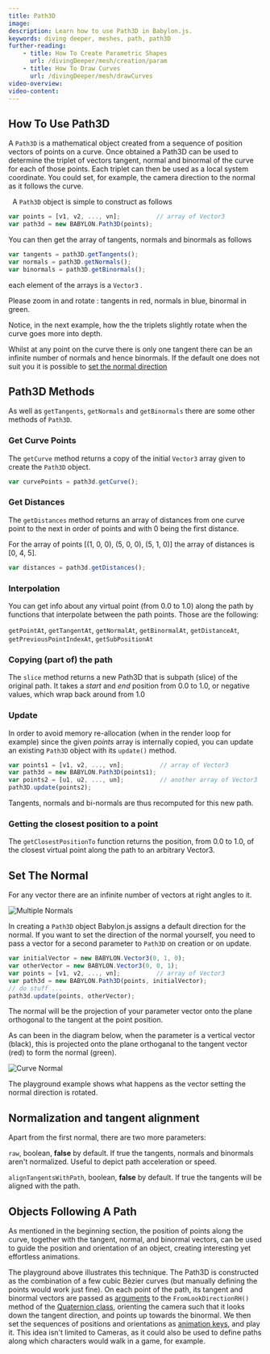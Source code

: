 ```yaml
---
title: Path3D
image: 
description: Learn how to use Path3D in Babylon.js.
keywords: diving deeper, meshes, path, path3D
further-reading:
    - title: How To Create Parametric Shapes
      url: /divingDeeper/mesh/creation/param
    - title: How To Draw Curves
      url: /divingDeeper/mesh/drawCurves
video-overview:
video-content:
---
```


## How To Use Path3D

A ```Path3D``` is a mathematical object created from a sequence of position vectors of points on a curve. Once obtained a Path3D can be used to determine the triplet of vectors tangent, normal and binormal of the curve for each of those points. Each triplet can then be used as a local system coordinate. You could set, for example, the camera direction to the normal as it follows the curve.

  
A ```Path3D``` object is simple to construct as follows

```javascript
var points = [v1, v2, ..., vn];          // array of Vector3
var path3d = new BABYLON.Path3D(points);
```

You can then get the array of tangents, normals and binormals as follows

```javascript
var tangents = path3D.getTangents();
var normals = path3D.getNormals();
var binormals = path3D.getBinormals();
```

each element of the arrays is a ```Vector3``` .

<Playground id="#2DLXYB#0" title="Tangents, Normals, and Binormals" description="Simple example of exploring tangents, normals, and binormals."/>

Please zoom in and rotate : tangents in red, normals in blue, binormal in green.  

Notice, in the next example, how the the triplets slightly rotate when the curve goes more into depth.  
<Playground id="#2DLXYB#1" title="Tangents, Normals, and Binormals - Color Coded" description="Simple example of exploring color coded tangents, normals, and binormals."/>

Whilst at any point on the curve there is only one tangent there can be an infinite number of normals and hence binormals. If the default one does not suit you it is possible to [set the normal direction](/divingDeeper/mesh/path3D#set-the-normal)


## Path3D Methods

As well as ```getTangents```, ```getNormals``` and ```getBinormals``` there are some other methods of ```Path3D```.

### Get Curve Points

The ```getCurve``` method returns a copy of the initial ```Vector3``` array given to create the ```Path3D``` object. 

```javascript
var curvePoints = path3d.getCurve();
```

### Get Distances

The ```getDistances``` method returns an array of distances from one curve point to the next in order of points and with 0 being the first distance.

For the array of points [(1, 0, 0), (5, 0, 0), (5, 1, 0)] the array of distances is [0, 4, 5]. 

```javascript
var distances = path3d.getDistances();
```

### Interpolation

You can get info about any virtual point (from 0.0 to 1.0) along the path by functions that interpolate between the path points. Those are the following:

```getPointAt```, ```getTangentAt```, ```getNormalAt```, ```getBinormalAt```, ```getDistanceAt```, ```getPreviousPointIndexAt```, ```getSubPositionAt```

### Copying (part of) the path

The ```slice``` method returns a new Path3D that is subpath (slice) of the original path. It takes a _start_ and _end_ position from 0.0 to 1.0, or negative values, which wrap back around from 1.0

### Update

In order to avoid memory re-allocation (when in the render loop for example) since the given _points_ array is internally copied, you can update an existing ```Path3D``` object with its ```update()``` method.

```javascript
var points1 = [v1, v2, ..., vn];          // array of Vector3
var path3d = new BABYLON.Path3D(points1);
var points2 = [u1, u2, ..., un];          // another array of Vector3
path3D.update(points2);
```
Tangents, normals and bi-normals are thus recomputed for this new path.


### Getting the closest position to a point

The ```getClosestPositionTo``` function returns the position, from 0.0 to 1.0, of the closest virtual point along the path to an arbitrary Vector3.

## Set The Normal

For any vector there are an infinite number of vectors at right angles to it. 

![Multiple Normals](/img/how_to/Mesh/tangentnormals.jpg)

In creating a ```Path3D``` object Babylon.js assigns a default direction for the normal. If you want to set the direction of the normal yourself, you need to pass a vector for a second parameter to ```Path3D``` on creation or on update.


```javascript
var initialVector = new BABYLON.Vector3(0, 1, 0);
var otherVector = new BABYLON.Vector3(0, 0, 1);
var points = [v1, v2, ..., vn];          // array of Vector3
var path3d = new BABYLON.Path3D(points, initialVector);
// do stuff ...
path3d.update(points, otherVector);
```

The normal will be the projection of your parameter vector onto the plane orthogonal to the tangent at the point position. 

As can been in the diagram below, when the parameter is a vertical vector (black), this is projected onto the plane orthoganal to the tangent vector (red) to form the normal (green).

![Curve Normal](/img/how_to/Mesh/planenormal.jpg)

The playground example shows what happens as the vector setting the normal direction is rotated.

<Playground id="#8ICWNU" title="Path3D with Rotating Normals" description="Simple example of Path3D with rotating normals."/>

## Normalization and tangent alignment

Apart from the first normal, there are two more parameters:

```raw```, boolean, **false** by default. If true the tangents, normals and binormals aren't normalized. Useful to depict path acceleration or speed.

```alignTangentsWithPath```, boolean, **false** by default. If true the tangents will be aligned with the path.

## Objects Following A Path

As mentioned in the beginning section, the position of points along the curve, together with the tangent, normal, and binormal vectors, can be used to guide the position and orientation of an object, creating interesting yet effortless animations.

<Playground id="#SGVUBC#10" title="Camera Following a Path" description="Example of a Camera animated to follow the positions and orientations along a Path3D object."/>

The playground above illustrates this technique. The Path3D is constructed as the combination of a few cubic Bèzier curves (but manually defining the points would work just fine). On each point of the path, its tangent and binormal vectors are passed as [arguments](/typedoc/classes/babylon.quaternion#fromlookdirectionrh) to the ```FromLookDirectionRH()``` method of the [Quaternion class](/divingDeeper/mesh/transforms/center_origin/rotation_quaternions), orienting the camera such that it looks down the tangent direction, and points up towards the binormal. We then set the sequences of positions and orientations as [animation keys](/divingDeeper/animation/animation_design), and play it. This idea isn't limited to Cameras, as it could also be used to define paths along which characters would walk in a game, for example. 